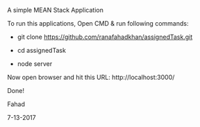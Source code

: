 A simple MEAN Stack Application

To run this applications, Open CMD & run following commands:

- git clone https://github.com/ranafahadkhan/assignedTask.git

- cd assignedTask

- node server

Now open browser and hit this URL: http://localhost:3000/

Done!



Fahad

7-13-2017
